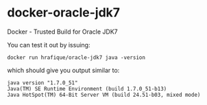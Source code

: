 docker-oracle-jdk7
==================

Docker - Trusted Build for Oracle JDK7

You can test it out by issuing:
```
docker run hrafique/oracle-jdk7 java -version
```
which should give you output similar to:
```
java version "1.7.0_51"
Java(TM) SE Runtime Environment (build 1.7.0_51-b13)
Java HotSpot(TM) 64-Bit Server VM (build 24.51-b03, mixed mode)
```
